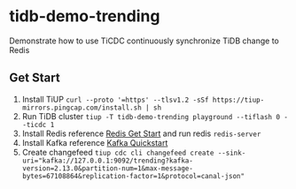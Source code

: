 # tidb-demo-trending
Demonstrate how to use TiCDC continuously synchronize TiDB change to Redis

## Get Start

1. Install TiUP `curl --proto '=https' --tlsv1.2 -sSf https://tiup-mirrors.pingcap.com/install.sh | sh`
2. Run TiDB cluster `tiup -T tidb-demo-trending playground --tiflash 0 --ticdc 1`
3. Install Redis reference [Redis Get Start](https://redis.io/docs/getting-started/) and run redis `redis-server`
4. Install Kafka reference [Kafka Quickstart](https://kafka.apache.org/quickstart#quickstart_startserver)
5. Create changefeed `tiup cdc cli changefeed create --sink-uri="kafka://127.0.0.1:9092/trending?kafka-version=2.13.0&partition-num=1&max-message-bytes=67108864&replication-factor=1&protocol=canal-json"`